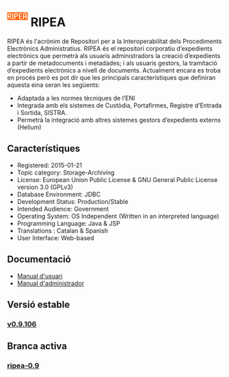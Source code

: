 # ![Logo](https://github.com/GovernIB/maven/raw/binaris/ripea/projectinfo_Attachments/icon.jpg) RIPEA
RIPEA és l'acrònim de Repositori per a la Interoperabilitat dels Procediments Electrònics Administratius.
RIPEA és el repositori corporatiu d’expedients electrònics que permetrà als usuaris administradors la creació d’expedients a partir de metadocuments i metadades; i als usuaris gestors, la tramitació d’expedients electrònics a nivell de documents.
Actualment encara es troba en procés però es pot dir que les principals característiques que definiran aquesta eina seran les següents:
* Adaptada a les normes tècniques de l’ENI
* Integrada amb els sistemes de Custòdia, Portafirmes, Registre d’Entrada i Sortida, SISTRA.
* Permetrà la integració amb altres sistemes gestors d’expedients externs (Helium)
## <a name="caracteristiques"></a> Característiques
* Registered: 2015-01-21
* Topic category: Storage-Archiving 
* License: European Union Public License  & GNU General Public License version 3.0 (GPLv3) 
* Database Environment: JDBC 
* Development Status: Production/Stable 
* Intended Audience: Government 
* Operating System: OS Independent (Written in an interpreted language) 
* Programming Language: Java & JSP 
* Translations : Catalan & Spanish 
* User Interface: Web-based
## <a name="docs"></a> Documentació
* [Manual d'usuari](https://github.com/GovernIB/ripea/raw/ripea-0.9/doc/pdf/01_ripea_manual_usuari.pdf)
* [Manual d'administrador](https://github.com/GovernIB/ripea/raw/ripea-0.9/doc/pdf/02_ripea_manual_administradors.pdf)
## <a name="v_estable"></a> Versió estable
### [v0.9.106](https://github.com/GovernIB/ripea/releases/tag/v0.9.106)
## <a name="b_activa"></a> Branca activa
### [ripea-0.9](https://github.com/GovernIB/ripea/tree/ripea-0.9)
